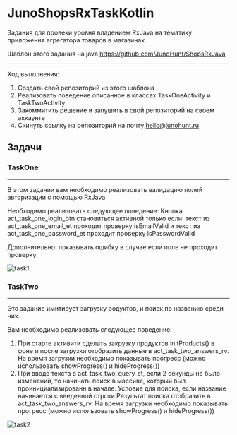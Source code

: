 # JunoShopsRxTaskKotlin
Задания для провеки уровня владением RxJava на тематику приложения агрегатора товаров в магазинах

Шаблон этого задания на java https://github.com/JunoHunt/ShopsRxJava

---
Ход выполнения:
1. Создать свой репозиторий из этого шаблона
2. Реализовать поведение описанное в классах TaskOneActivity и TaskTwoActivity
3. Закоммитить решение и запушить в свой репозиторий на своем аккаунте
4. Скинуть ссылку на репозиторий на почту hello@junohunt.ru

## Задачи
### TaskOne
---
В этом задании вам необходимо реализовать валидацию
полей авторизации с помощью RxJava

Необходимо реализовать следующее поведение:
Кнопка act_task_one_login_btn становиться активной только если:
текст из act_task_one_email_et проходит проверку isEmailValid
и текст из act_task_one_password_et проходит проверку isPasswordValid

Дополнительно: показывать ошибку в случае если поле не проходит проверку

![task1](https://github.com/JunoHunt/JunoShopRxTaskKotlin/blob/master/examples/Task1Gif.gif)

### TaskTwo
---
Это задание имитирует загрузку родуктов, и поиск по названию среди них.

Вам необходимо реализовать следующее поведение:
1. При старте активити сделать закрузку продуктов initProducts() в фоне
и после загрузки отобразить данные в act_task_two_answers_rv.
На время загрузки необходимо показывать прогресс
(можно использовать showProgress() и hideProgress())
2. При вводе текста в act_task_two_query_et, если 2 секунды не было изменений,
то начинать поиск в массиве, который был проинициализированн в начале.
Условие для поиска, если название начинается с введенной строки
Результат поиска отобразить в act_task_two_answers_rv.
На время загрузки необходимо показывать прогресс
(можно использовать showProgress() и hideProgress())
 
![task2](https://github.com/JunoHunt/JunoShopRxTaskKotlin/blob/master/examples/Task2Gif.gif)
